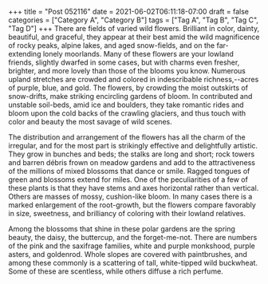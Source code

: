 +++
title = "Post 052116"
date = 2021-06-02T06:11:18-07:00
draft = false
categories = ["Category A", "Category B"]
tags = ["Tag A", "Tag B", "Tag C", "Tag D"]
+++
There are fields of varied wild flowers. Brilliant in color, dainty, beautiful, and graceful, they appear at their best amid the wild magnificence of rocky peaks, alpine lakes, and aged snow-fields, and on the far-extending lonely moorlands. Many of these flowers are your lowland friends, slightly dwarfed in some cases, but with charms even fresher, brighter, and more lovely than those of the blooms you know. Numerous upland stretches are crowded and colored in indescribable richness,--acres of purple, blue, and gold. The flowers, by crowding the moist outskirts of snow-drifts, make striking encircling gardens of bloom. In contributed and unstable soil-beds, amid ice and boulders, they take romantic rides and bloom upon the cold backs of the crawling glaciers, and thus touch with color and beauty the most savage of wild scenes.

The distribution and arrangement of the flowers has all the charm of the irregular, and for the most part is strikingly effective and delightfully artistic. They grow in bunches and beds; the stalks are long and short; rock towers and barren débris frown on meadow gardens and add to the attractiveness of the millions of mixed blossoms that dance or smile. Ragged tongues of green and blossoms extend for miles. One of the peculiarities of a few of these plants is that they have stems and axes horizontal rather than vertical. Others are masses of mossy, cushion-like bloom. In many cases there is a marked enlargement of the root-growth, but the flowers compare favorably in size, sweetness, and brilliancy of coloring with their lowland relatives.

Among the blossoms that shine in these polar gardens are the spring beauty, the daisy, the buttercup, and the forget-me-not. There are numbers of the pink and the saxifrage families, white and purple monkshood, purple asters, and goldenrod. Whole slopes are covered with paintbrushes, and among these commonly is a scattering of tall, white-tipped wild buckwheat. Some of these are scentless, while others diffuse a rich perfume.
